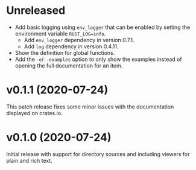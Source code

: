 <!---
SPDX-FileCopyrightText: 2020 Robin Krahl <robin.krahl@ireas.org>
SPDX-License-Identifier: MIT
-->

# Unreleased

- Add basic logging using `env_logger` that can be enabled by setting the
  environment variable `RUST_LOG=info`.
  - Add `env_logger` dependency in version 0.7.1.
  - Add `log` dependency in version 0.4.11.
- Show the definition for global functions.
- Add the `-e`/`--examples` option to only show the examples instead of opening
  the full documentation for an item.

# v0.1.1 (2020-07-24)

This patch release fixes some minor issues with the documentation displayed on
crates.io.

# v0.1.0 (2020-07-24)

Initial release with support for directory sources and including viewers for
plain and rich text.
